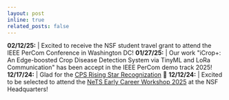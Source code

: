 ```yaml
---
layout: post
inline: true
related_posts: false
---
```

**02/12/25:** | Excited to receive the NSF student travel grant to attend the IEEE PerCom Conference in Washington DC! 
**01/27/25:** | Our work "iCrop+: An Edge-boosted Crop Disease Detection System via TinyML and LoRa Communication" has been accept in the IEEE PerCom demo track 2025! 
**12/17/24:** | Glad for the [CPS Rising Star Recognization](https://engr.uky.edu/news/phd-student-named-2024-cps-rising-star) :star2: 
**12/12/24:** | Excited to be selected to attend the [NeTS Early Career Workshop 2025](https://sites.google.com/view/nets-early-career-2025/home?authuser=0) at the NSF Headquarters! 
